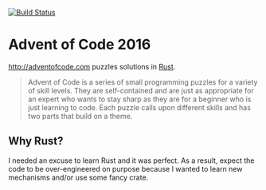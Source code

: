 [![Build Status](https://travis-ci.org/kAworu/adventofcode-2016.svg?branch=master)](https://travis-ci.org/kAworu/adventofcode-2016)

# Advent of Code 2016

http://adventofcode.com puzzles solutions in [Rust][].

> Advent of Code is a series of small programming puzzles for a variety of
> skill levels. They are self-contained and are just as appropriate for an
> expert who wants to stay sharp as they are for a beginner who is just
> learning to code. Each puzzle calls upon different skills and has two parts
> that build on a theme.

## Why Rust?

I needed an excuse to learn Rust and it was perfect. As a result, expect the code
to be over-engineered on purpose because I wanted to learn new mechanisms and/or
use some fancy crate.

[Rust]: https://www.rust-lang.org/en-US/
